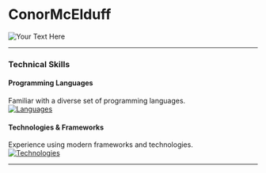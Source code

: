 # ConorMcElduff

![Your Text Here](https://img.shields.io/badge/-MSc%20Computer%20Science-lightgray)

---
### **Technical Skills**

#### **Programming Languages**
Familiar with a diverse set of programming languages.
<br>
[![Languages](https://skillicons.dev/icons?i=python,js,java,ruby,r,html,css,mysql,bash)](https://skillicons.dev)

#### **Technologies & Frameworks**
Experience using modern frameworks and technologies.
<br>
[![Technologies](https://skillicons.dev/icons?i=flask,django,mongodb,nginx,postgres,github)](https://skillicons.dev)

---


